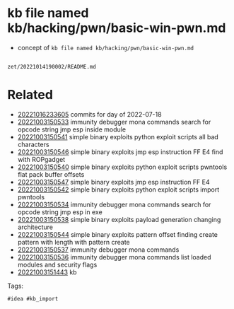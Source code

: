 # kb file named kb/hacking/pwn/basic-win-pwn.md

- concept of `kb file named kb/hacking/pwn/basic-win-pwn.md`

```
```

` zet/20221014190002/README.md `

# Related

- [20221016233605](/zet/20221016233605/README.md) commits for day of 2022-07-18
- [20221003150533](/zet/20221003150533/README.md) immunity debugger mona commands search for opcode string jmp esp inside module
- [20221003150541](/zet/20221003150541/README.md) simple binary exploits python exploit scripts all bad characters
- [20221003150546](/zet/20221003150546/README.md) simple binary exploits jmp esp instruction FF E4 find with ROPgadget
- [20221003150540](/zet/20221003150540/README.md) simple binary exploits python exploit scripts pwntools flat pack buffer offsets
- [20221003150547](/zet/20221003150547/README.md) simple binary exploits jmp esp instruction FF E4
- [20221003150542](/zet/20221003150542/README.md) simple binary exploits python exploit scripts import pwntools
- [20221003150534](/zet/20221003150534/README.md) immunity debugger mona commands search for opcode string jmp esp in exe
- [20221003150538](/zet/20221003150538/README.md) simple binary exploits payload generation changing architecture
- [20221003150544](/zet/20221003150544/README.md) simple binary exploits pattern offset finding create pattern with length with pattern create
- [20221003150537](/zet/20221003150537/README.md) immunity debugger mona commands
- [20221003150536](/zet/20221003150536/README.md) immunity debugger mona commands list loaded modules and security flags
- [20221003151443](/zet/20221003151443/README.md) kb

Tags:

    #idea #kb_import
